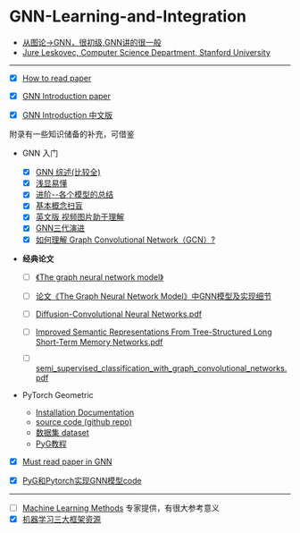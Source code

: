 # GNN-Learning-and-Integration
- [从图论->GNN，很初级,GNN讲的很一般](https://www.bilibili.com/video/av62661713/?spm_id_from=333.788.videocard.3)
- [Jure Leskovec, Computer Science Department, Stanford University](https://www.bilibili.com/video/av51673220/?spm_id_from=333.788.videocard.1)
-------------------------------------------------------------------------------------
- [x] [How to read paper](https://github.com/Billy1900/GNN-Learning-and-Integration/blob/master/How%20to%20Read%20a%20Paper.pdf)

- [x] [GNN Introduction paper](https://github.com/Billy1900/GNN-Learning-and-Integration/blob/master/Graph%20Neural%20Networks-A%20Review%20of%20Methods%20and%20Applications.pdf)

- [x] [GNN Introduction 中文版](https://github.com/Billy1900/GNN-Learning-and-Integration/blob/master/GNN_Review1.1.pdf)

附录有一些知识储备的补充，可借鉴

- GNN 入门
  - [x] [GNN 综述(比较全)](https://zhuanlan.zhihu.com/p/76001080)
  - [x] [浅显易懂](https://zhuanlan.zhihu.com/p/38612863)
  - [x] [进阶--各个模型的总结](https://zhuanlan.zhihu.com/p/65539782)
  - [x] [基本概念扫盲](https://zhuanlan.zhihu.com/p/54505069)
  - [x] [英文版 视频图片助于理解](http://tkipf.github.io/graph-convolutional-networks/)
  - [x] [GNN三代演进](http://xtf615.com/2019/02/24/gcn/)
  - [x] [如何理解 Graph Convolutional Network（GCN）?](https://www.zhihu.com/question/54504471/answer/332657604)

- **经典论文**

  - [ ] [《The graph neural network model》](https://github.com/Billy1900/GNN-Learning-and-Integration/blob/master/The%20graph%20neural%20network%20model.pdf)

  - [ ] [论文《The Graph Neural Network Model》中GNN模型及实现细节](https://github.com/Billy1900/GNN-Learning-and-Integration/blob/master/%E8%AE%BA%E6%96%87%E3%80%8AThe%20Graph%20Neural%20Network%20Model%E3%80%8B%E4%B8%ADGNN%E6%A8%A1%E5%9E%8B%E5%8F%8A%E5%AE%9E%E7%8E%B0%E7%BB%86%E8%8A%82.pdf)

  - [ ] [Diffusion-Convolutional Neural Networks.pdf](https://github.com/Billy1900/GNN-Learning-and-Integration/blob/master/Diffusion-Convolutional%20Neural%20Networks.pdf)
  
  - [ ] [Improved Semantic Representations From Tree-Structured Long Short-Term Memory Networks.pdf](https://github.com/Billy1900/GNN-Learning-and-Integration/blob/master/Improved%20Semantic%20Representations%20From%20Tree-Structured%20Long%20Short-Term%20Memory%20Networks.pdf)
  
  - [ ] [semi_supervised_classification_with_graph_convolutional_networks.pdf](https://github.com/Billy1900/GNN-Learning-and-Integration/blob/master/semi_supervised_classification_with_graph_convolutional_networks.pdf)
  

- PyTorch Geometric
  - [Installation Documentation](https://pytorch-geometric.readthedocs.io/en/latest/notes/installation.html)
  - [source code (github repo)](https://github.com/rusty1s/pytorch_geometric)
  - [数据集 dataset](https://linqs.soe.ucsc.edu/data)
  - [PyG教程](https://github.com/Billy1900/GNN-Learning-and-Integration/blob/master/Hands-on-Graph-Neural-Networks-with-PyTorch-PyTorch-Geometric1.pdf)

- [x] [Must read paper in GNN](https://github.com/Billy1900/GNN-Learning-and-Integration/blob/master/Must_read_paper_GNN.md)

- [x] [PyG和Pytorch实现GNN模型code](https://github.com/Billy1900/GNN-Learning-and-Integration/blob/master/PyG%E5%92%8CPytorch%E5%AE%9E%E7%8E%B0GNN%E6%A8%A1%E5%9E%8B.zip)




-------------------------------------------------------------------------------------
- [ ] [Machine Learning Methods](https://github.com/Billy1900/GNN-Learning-and-Integration/blob/master/new-in-ml-2019.pdf)
专家提供，有很大参考意义
- [x] [机器学习三大框架资源](https://github.com/Billy1900/GNN-Learning-and-Integration/blob/master/%E6%9C%BA%E5%99%A8%E5%AD%A6%E4%B9%A0%E4%B8%89%E5%A4%A7%E6%A1%86%E6%9E%B6%E5%AD%A6%E4%B9%A0.md)

